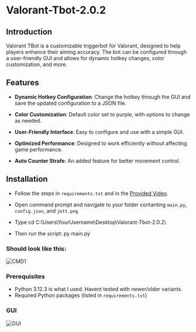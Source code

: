 # Valorant-Tbot-2.0.2


## Introduction

Valorant TBot is a customizable triggerbot for Valorant, designed to help players enhance their aiming accuracy. The bot can be configured through a user-friendly GUI and allows for dynamic hotkey changes, color customization, and more.

## Features

- **Dynamic Hotkey Configuration**: Change the hotkey through the GUI and save the updated configuration to a JSON file.

- **Color Customization**: Default color set to purple, with options to change as needed.

- **User-Friendly Interface**: Easy to configure and use with a simple GUI.

- **Optimized Performance**: Designed to work efficiently without affecting game performance.

- **Auto Counter Strafe**: An added feature for better movement control.

## Installation

- Follow the steps in `requirements.txt` and in the [Provided Video](https://streamable.com/ejcrsw).

- Open command prompt and navigate to your folder contanting `main.py`, `config.json`, and `jett.png`

- Type cd C:\Users\YourUsername\Desktop\Valorant-Tbot-2.0.2\

- Then run the script: py main.py

### Should look like this:
![CMD1](https://imgur.com/SAKSriy) 

### Prerequisites

- Python 3.12.3 is what I used. Havent tested with newer/older variants.
- Required Python packages (listed in `requirements.txt`)

### GUI 
![GUI](https://i.imgur.com/w8yBkoe.gif)
